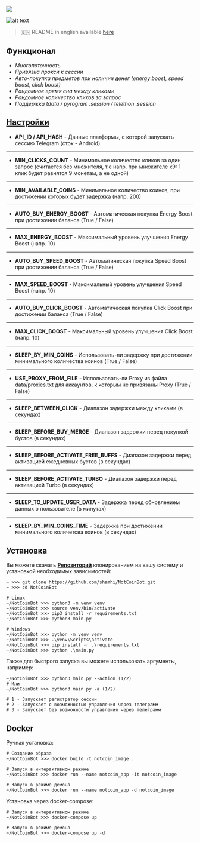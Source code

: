 [<img src="https://img.shields.io/badge/Telegram-%40Me-orange">](https://t.me/sho6ot)

![alt text](https://i.imgur.com/PDYwSJ9.png)

> 🇪🇳 README in english available [here](README-EN.md)

## Функционал  
+ _Многопоточность_
+ _Привязка прокси к сессии_
+ _Авто-покупка предметов при наличии денег (energy boost, speed boost, click boost)_
+ _Рандомное время сна между кликами_
+ _Рандомное количество кликов за запрос_
+ _Поддержка tdata / pyrogram .session / telethon .session_

## [Настройки](https://github.com/shamhi/NotCoinBot/blob/main/data/config.py)
+ **API_ID / API_HASH** - Данные платформы, с которой запускать сессию Telegram (сток - Android)
***
+ **MIN_CLICKS_COUNT** - Минимальное количество кликов за один запрос (считается без множителя, т.е напр. при множителе x9: 1 клик будет равнятся 9 монетам, а не одной)
***
+ **MIN_AVAILABLE_COINS** - Минимальное количество коинов, при достижении которых будет задержка (напр. 200)
***
+ **AUTO_BUY_ENERGY_BOOST** - Автоматическая покупка Energy Boost при достижении баланса (True / False)
***
+ **MAX_ENERGY_BOOST** - Максимальный уровень улучшения Energy Boost (напр. 10)
***
+ **AUTO_BUY_SPEED_BOOST** - Автоматическая покупка Speed Boost при достижении баланса (True / False)
***
+ **MAX_SPEED_BOOST** - Максимальный уровень улучшения Speed Boost (напр. 10)
***
+ **AUTO_BUY_CLICK_BOOST** - Автоматическая покупка Click Boost при достижении баланса (True / False)
***
+ **MAX_CLICK_BOOST** - Максимальный уровень улучшения Click Boost (напр. 10)
***
+ **SLEEP_BY_MIN_COINS** - Использовать-ли задержку при достижении минимального количества коинов (True / False)
***
+ **USE_PROXY_FROM_FILE** - Использовать-ли Proxy из файла data/proxies.txt для аккаунтов, к которым не привязаны Proxy (True / False)
***
+ **SLEEP_BETWEEN_CLICK** - Диапазон задержки между кликами (в секундах)
***
+ **SLEEP_BEFORE_BUY_MERGE** - Диапазон задержки перед покупкой бустов (в секундах)
***
+ **SLEEP_BEFORE_ACTIVATE_FREE_BUFFS** - Диапазон задержки перед активацией ежедневных бустов (в секундах)
***
+ **SLEEP_BEFORE_ACTIVATE_TURBO** - Диапазон задержки перед активацией Turbo (в секундах)
***
+ **SLEEP_TO_UPDATE_USER_DATA** - Задержка перед обновлением данных о пользователе (в минутах)
***
+ **SLEEP_BY_MIN_COINS_TIME** - Задержка при достижении минимального количетсва коинов (в секундах)

## Установка
Вы можете скачать [**Репозиторий**](https://github.com/shamhi/NotCoinBot) клонированием на вашу систему и установкой необходимых зависимостей:
```shell
~ >>> git clone https://github.com/shamhi/NotCoinBot.git 
~ >>> cd NotCoinBot

# Linux
~/NotCoinBot >>> python3 -m venv venv
~/NotCoinBot >>> source venv/bin/activate
~/NotCoinBot >>> pip3 install -r requirements.txt
~/NotCoinBot >>> python3 main.py

# Windows
~/NotCoinBot >>> python -m venv venv
~/NotCoinBot >>> .\venv\Scripts\activate
~/NotCoinBot >>> pip install -r .\requirements.txt
~/NotCoinBot >>> python .\main.py
```

Также для быстрого запуска вы можете использовать аргументы, например:
```shell
~/NotCoinBot >>> python3 main.py --action (1/2)
# Или
~/NotCoinBot >>> python3 main.py -a (1/2)

# 1 - Запускает регистратор сессии
# 2 - Запускает с возможностью управления через телеграмм
# 3 - Запускает без возможности управления через телеграмм
```

## Docker
Ручная установка:
```shell
# Создание образа
~/NotCoinBot >>> docker build -t notcoin_image .

# Запуск в интерактивном режиме
~/NotCoinBot >>> docker run --name notcoin_app -it notcoin_image

# Запуск в режиме демона
~/NotCoinBot >>> docker run --name notcoin_app -d notcoin_image
```

Установка через docker-compose:
```shell
# Запуск в интерактивном режиме
~/NotCoinBot >>> docker-compose up

# Запуск в режиме демона
~/NotCoinBot >>> docker-compose up -d
```
